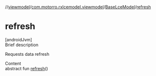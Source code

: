 //[viewmodel](../../index.md)/[com.motorro.rxlcemodel.viewmodel](../index.md)/[BaseLceModel](index.md)/[refresh](refresh.md)



# refresh  
[androidJvm]  
Brief description  


Requests data refresh

  
Content  
abstract fun [refresh](refresh.md)()  



